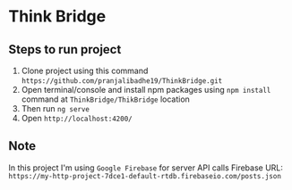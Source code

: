 # Think Bridge

## Steps to run project
1. Clone project using this command `https://github.com/pranjalibadhe19/ThinkBridge.git`
2. Open terminal/console and install npm packages using `npm install` command at `ThinkBridge/ThikBridge` location
3. Then run `ng serve`
4. Open `http://localhost:4200/`

## Note
In this project I'm using `Google Firebase` for server API calls
Firebase URL: `https://my-http-project-7dce1-default-rtdb.firebaseio.com/posts.json`
